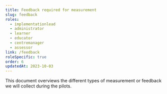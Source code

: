 ```yaml
---
title: Feedback required for measurement
slug: feedback
roles:
  - implementationlead
  - administrator
  - learner
  - educator
  - centremanager
  - assessor
link: /feedback
roleSpecific: true
order: 6
updatedAt: 2023-10-03
---
```

This document overviews the different types of measurement or feedback we will collect during the pilots.​